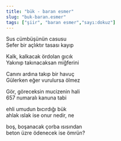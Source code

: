 ```yaml
---
title: "bük - baran esmer"
slug: "buk-baran.esmer"
tags: ["şiir", "baran esmer","sayı:dokuz"]
---
```


Sus cümbüşünün casusu  
Sefer bir açlıktır tasası kayıp

Kalk, kalkacak ördolan gıcık\
Yakınıp takınacaksan miğferini

Canını ardına takıp bir havuç\
Gülerken eğer vurulursa ölmez

Gör, göreceksin mucizenin hali\
657 numaralı kanuna tabi

ehli umudun bıcırdığı bük\
ahlak ıslak ise onur nedir, ne

boş, boşanacak çorba ısısından\
beton üzre ödenecek ise ömrün?
